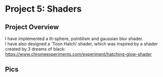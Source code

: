 
# Project 5: Shaders

## Project Overview

I have implemented a lit-sphere, pointilism and gaussian blur shader. <br>
I have also designed a 'Toon Hatch' shader, which was inspired by a shader created by 3 dreams of black:
https://www.chromeexperiments.com/experiment/hatching-glow-shader <br>


## Pics



